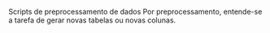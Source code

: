 Scripts de preprocessamento de dados
Por preprocessamento, entende-se a tarefa de gerar novas tabelas ou novas colunas.